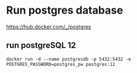 # Run postgres database 

https://hub.docker.com/_/postgres

## run postgreSQL 12 

```
docker run -d --name postgresdb -p 5432:5432 -e POSTGRES_PASSWORD=postgres_pw postgres:12
```
